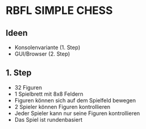 # RBFL SIMPLE CHESS

## Ideen

- Konsolenvariante (1. Step)
- GUI/Browser (2. Step)

## 1. Step
* 32 Figuren
* 1 Spielbrett mit 8x8 Feldern
* Figuren können sich auf dem Spielfeld bewegen
* 2 Spieler können Figuren kontrollieren
* Jeder Spieler kann nur seine Figuren kontrollieren
* Das Spiel ist rundenbasiert





